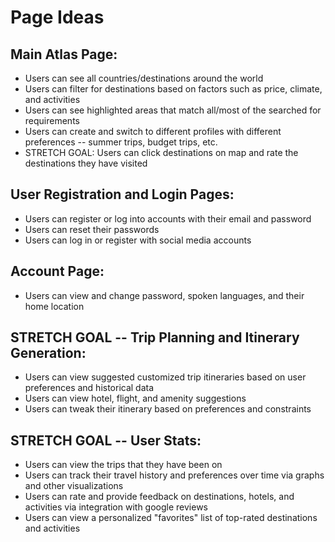 # Page Ideas
    
## Main Atlas Page:

* Users can see all countries/destinations around the world
* Users can filter for destinations based on factors such as price, climate, and activities
* Users can see highlighted areas that match all/most of the searched for requirements
* Users can create and switch to different profiles with different preferences -- summer trips, budget trips, etc.
* STRETCH GOAL: Users can click destinations on map and rate the destinations they have visited

## User Registration and Login Pages:

* Users can register or log into accounts with their email and password
* Users can reset their passwords
* Users can log in or register with social media accounts

## Account Page:

* Users can view and change password, spoken languages, and their home location

## STRETCH GOAL -- Trip Planning and Itinerary Generation:

* Users can view suggested customized trip itineraries based on user preferences and historical data
* Users can view hotel, flight, and amenity suggestions
* Users can tweak their itinerary based on preferences and constraints

## STRETCH GOAL -- User Stats:

* Users can view the trips that they have been on
* Users can track their travel history and preferences over time via graphs and other visualizations
* Users can rate and provide feedback on destinations, hotels, and activities via integration with google reviews
* Users can view a personalized "favorites" list of top-rated destinations and activities
